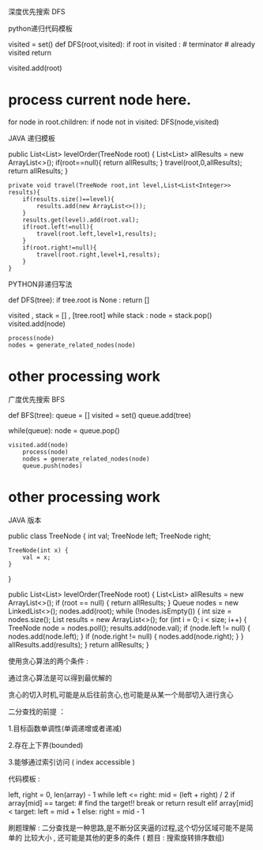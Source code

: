 深度优先搜索 DFS

python递归代码模板

visited = set()
def DFS(root,visited):
  if root in visited : # terminator
    # already visited
    return
  
  visited.add(root)
  
  # process current node here. 
  for node in root.children:
    if node not in visited:
      DFS(node,visited)
  

JAVA 递归模板

 public List<List<Integer>> levelOrder(TreeNode root) {
        List<List<Integer>> allResults = new ArrayList<>();
        if(root==null){
            return allResults;
        }
        travel(root,0,allResults);
        return allResults;
    }


    private void travel(TreeNode root,int level,List<List<Integer>> results){
        if(results.size()==level){
            results.add(new ArrayList<>());
        }
        results.get(level).add(root.val);
        if(root.left!=null){
            travel(root.left,level+1,results);
        }
        if(root.right!=null){
            travel(root.right,level+1,results);
        }
    }

PYTHON非递归写法 

def DFS(tree):
	if tree.root is None :
    return []
  
 visited , stack = [] , [tree.root]
	while stack :
    node = stack.pop()
    visited.add(node)

    process(node)
    nodes = generate_related_nodes(node)
  
  # other processing work 

广度优先搜索  BFS


def BFS(tree):
  queue = []
  visited = set()
  queue.add(tree)
  
  while(queue):
    node = queue.pop()
 
    visited.add(node)
		process(node) 
		nodes = generate_related_nodes(node) 
		queue.push(nodes)
  
  # other processing work 

JAVA 版本 

public class TreeNode {
    int val;
    TreeNode left;
    TreeNode right;

    TreeNode(int x) {
        val = x;
    }
}

public List<List<Integer>> levelOrder(TreeNode root) {
    List<List<Integer>> allResults = new ArrayList<>();
    if (root == null) {
        return allResults;
    }
    Queue<TreeNode> nodes = new LinkedList<>();
    nodes.add(root);
    while (!nodes.isEmpty()) {
        int size = nodes.size();
        List<Integer> results = new ArrayList<>();
        for (int i = 0; i < size; i++) {
            TreeNode node = nodes.poll();
            results.add(node.val);
            if (node.left != null) {
                nodes.add(node.left);
            }
            if (node.right != null) {
                nodes.add(node.right);
            }
        }
        allResults.add(results);
    }
    return allResults;
}



使用贪心算法的两个条件 : 

通过贪心算法是可以得到最优解的

贪心的切入时机,可能是从后往前贪心,也可能是从某一个局部切入进行贪心


二分查找的前提 ：

1.目标函数单调性(单调递增或者递减)

2.存在上下界(bounded)

3.能够通过索引访问 ( index accessible )

代码模板 : 

left, right = 0, len(array) - 1 
while left <= right: 
	  mid = (left + right) / 2 
	  if array[mid] == target: 
		    # find the target!! 
		    break or return result 
	  elif array[mid] < target: 
		    left = mid + 1 
	  else: 
		    right = mid - 1

刷题理解 : 二分查找是一种思路,是不断分区夹逼的过程,这个切分区域可能不是简单的 比较大小 , 还可能是其他的更多的条件 ( 题目 : 搜索旋转排序数组)



